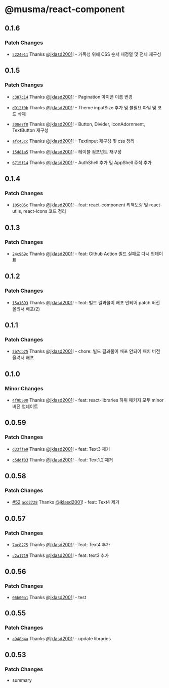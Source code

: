 # @musma/react-component

## 0.1.6

### Patch Changes

- [`5224e11`](https://github.com/Musma/react-libraries/commit/5224e11578fdd6efa67b8db345bac544ee1be9b2) Thanks [@jklasd2001](https://github.com/jklasd2001)! - 가독성 위해 CSS 순서 재정렬 및 전체 재구성

## 0.1.5

### Patch Changes

- [`c387c14`](https://github.com/Musma/react-libraries/commit/c387c14656bd0dc0b42eb87a8be3b71cb6043b29) Thanks [@jklasd2001](https://github.com/jklasd2001)! - Pagination 아이콘 이름 변경

- [`d912f0b`](https://github.com/Musma/react-libraries/commit/d912f0bc949050c122d4782d40a6ac0ae1047a21) Thanks [@jklasd2001](https://github.com/jklasd2001)! - Theme inputSize 추가 및 불필요 파일 및 코드 삭제

- [`300e7f0`](https://github.com/Musma/react-libraries/commit/300e7f00e7f120804386cfa96fec083cf4b59e4e) Thanks [@jklasd2001](https://github.com/jklasd2001)! - Button, Divider, IconAdornment, TextButton 재구성

- [`afc45cc`](https://github.com/Musma/react-libraries/commit/afc45cc4801729cd120fea7195dd4e01042d7201) Thanks [@jklasd2001](https://github.com/jklasd2001)! - TextInput 재구성 및 css 정리

- [`15d81a5`](https://github.com/Musma/react-libraries/commit/15d81a5272181b85f93a4db3958a46bca3f89a9b) Thanks [@jklasd2001](https://github.com/jklasd2001)! - 테이블 컴포넌트 재구성

- [`6715f14`](https://github.com/Musma/react-libraries/commit/6715f1475864ed9238d5e85112940b45cf4de3ac) Thanks [@jklasd2001](https://github.com/jklasd2001)! - AuthShell 추가 및 AppShell 주석 추가

## 0.1.4

### Patch Changes

- [`105c05c`](https://github.com/Musma/react-libraries/commit/105c05c3e87c255a7ea69d6565f0c978df02240f) Thanks [@jklasd2001](https://github.com/jklasd2001)! - feat: react-component 리팩토링 및 react-utils, react-icons 코드 정리

## 0.1.3

### Patch Changes

- [`24c969c`](https://github.com/Musma/react-libraries/commit/24c969cd660d83cc4c62e511f93cbc90723e9de7) Thanks [@jklasd2001](https://github.com/jklasd2001)! - feat: Github Action 빌드 실패로 다시 업데이트

## 0.1.2

### Patch Changes

- [`15a1693`](https://github.com/Musma/react-libraries/commit/15a169352ba53a50a5516f2d85b9d01d855db640) Thanks [@jklasd2001](https://github.com/jklasd2001)! - feat: 빌드 결과물이 배포 안되어 patch 버전 올려서 배포(2)

## 0.1.1

### Patch Changes

- [`5b7cb75`](https://github.com/Musma/react-libraries/commit/5b7cb75c6573f1423f3286b7aa37b0c0fff28ff0) Thanks [@jklasd2001](https://github.com/jklasd2001)! - chore: 빌드 결과물이 배포 안되어 패치 버전 올려서 배포

## 0.1.0

### Minor Changes

- [`4f9b500`](https://github.com/Musma/react-libraries/commit/4f9b50045ee1a77e1ce72bd3f34906e2c7c52776) Thanks [@jklasd2001](https://github.com/jklasd2001)! - feat: react-libraries 하위 패키지 모두 minor 버전 업데이트

## 0.0.59

### Patch Changes

- [`d33ffe9`](https://github.com/Musma/react-libraries/commit/d33ffe9a61ac39e526ff7f84e69bec25eb7a2fa6) Thanks [@jklasd2001](https://github.com/jklasd2001)! - feat: Text3 제거

- [`c5ddf83`](https://github.com/Musma/react-libraries/commit/c5ddf8353a51fe1111490eb6a9af639ba4cbe16f) Thanks [@jklasd2001](https://github.com/jklasd2001)! - feat: Text1,2 제거

## 0.0.58

### Patch Changes

- [#52](https://github.com/Musma/react-libraries/pull/52) [`acd2728`](https://github.com/Musma/react-libraries/commit/acd2728b1052643ce94cc8bc9f712c60e6a4340f) Thanks [@jklasd2001](https://github.com/jklasd2001)! - feat: Text4 제거

## 0.0.57

### Patch Changes

- [`7ac8275`](https://github.com/Musma/react-libraries/commit/7ac827529d634872ce4a75097a3ddf8c4d334191) Thanks [@jklasd2001](https://github.com/jklasd2001)! - feat: Text4 추가

- [`c2a1719`](https://github.com/Musma/react-libraries/commit/c2a1719a3e4c1ad76d518e5372b1e2ef56ae9162) Thanks [@jklasd2001](https://github.com/jklasd2001)! - feat: text3 추가

## 0.0.56

### Patch Changes

- [`06b00a1`](https://github.com/Musma/react-libraries/commit/06b00a1e1aa3c4a17b9354a06416a0e1f5a2138b) Thanks [@jklasd2001](https://github.com/jklasd2001)! - test

## 0.0.55

### Patch Changes

- [`a948b4a`](https://github.com/Musma/react-libraries/commit/a948b4ab95af75f33a4be213288b1abd6d2af2f8) Thanks [@jklasd2001](https://github.com/jklasd2001)! - update libraries

## 0.0.53

### Patch Changes

- summary
